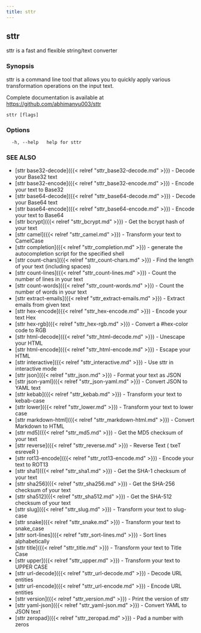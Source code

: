 ```yaml
---
title: sttr
---
```

## sttr

sttr is a fast and flexible string/text converter

### Synopsis

sttr is a command line tool that allows you to quickly apply various
transformation operations on the input text.

Complete documentation is available at https://github.com/abhimanyu003/sttr

```
sttr [flags]
```

### Options

```
  -h, --help   help for sttr
```

### SEE ALSO

* [sttr base32-decode]({{< relref "sttr_base32-decode.md" >}})	 - Decode your Base32 text
* [sttr base32-encode]({{< relref "sttr_base32-encode.md" >}})	 - Encode your text to Base32
* [sttr base64-decode]({{< relref "sttr_base64-decode.md" >}})	 - Decode your Base64 text
* [sttr base64-encode]({{< relref "sttr_base64-encode.md" >}})	 - Encode your text to Base64
* [sttr bcrypt]({{< relref "sttr_bcrypt.md" >}})	 - Get the bcrypt hash of your text
* [sttr camel]({{< relref "sttr_camel.md" >}})	 - Transform your text to CamelCase
* [sttr completion]({{< relref "sttr_completion.md" >}})	 - generate the autocompletion script for the specified shell
* [sttr count-chars]({{< relref "sttr_count-chars.md" >}})	 - Find the length of your text (including spaces)
* [sttr count-lines]({{< relref "sttr_count-lines.md" >}})	 - Count the number of lines in your text
* [sttr count-words]({{< relref "sttr_count-words.md" >}})	 - Count the number of words in your text
* [sttr extract-emails]({{< relref "sttr_extract-emails.md" >}})	 - Extract emails from given text
* [sttr hex-encode]({{< relref "sttr_hex-encode.md" >}})	 - Encode your text Hex
* [sttr hex-rgb]({{< relref "sttr_hex-rgb.md" >}})	 - Convert a #hex-color code to RGB
* [sttr html-decode]({{< relref "sttr_html-decode.md" >}})	 - Unescape your HTML
* [sttr html-encode]({{< relref "sttr_html-encode.md" >}})	 - Escape your HTML
* [sttr interactive]({{< relref "sttr_interactive.md" >}})	 - Use sttr in interactive mode
* [sttr json]({{< relref "sttr_json.md" >}})	 - Format your text as JSON
* [sttr json-yaml]({{< relref "sttr_json-yaml.md" >}})	 - Convert JSON to YAML text
* [sttr kebab]({{< relref "sttr_kebab.md" >}})	 - Transform your text to kebab-case
* [sttr lower]({{< relref "sttr_lower.md" >}})	 - Transform your text to lower case
* [sttr markdown-html]({{< relref "sttr_markdown-html.md" >}})	 - Convert Markdown to HTML
* [sttr md5]({{< relref "sttr_md5.md" >}})	 - Get the MD5 checksum of your text
* [sttr reverse]({{< relref "sttr_reverse.md" >}})	 - Reverse Text ( txeT esreveR )
* [sttr rot13-encode]({{< relref "sttr_rot13-encode.md" >}})	 - Encode your text to ROT13
* [sttr sha1]({{< relref "sttr_sha1.md" >}})	 - Get the SHA-1 checksum of your text
* [sttr sha256]({{< relref "sttr_sha256.md" >}})	 - Get the SHA-256 checksum of your text
* [sttr sha512]({{< relref "sttr_sha512.md" >}})	 - Get the SHA-512 checksum of your text
* [sttr slug]({{< relref "sttr_slug.md" >}})	 - Transform your text to slug-case
* [sttr snake]({{< relref "sttr_snake.md" >}})	 - Transform your text to snake_case
* [sttr sort-lines]({{< relref "sttr_sort-lines.md" >}})	 - Sort lines alphabetically
* [sttr title]({{< relref "sttr_title.md" >}})	 - Transform your text to Title Case
* [sttr upper]({{< relref "sttr_upper.md" >}})	 - Transform your text to UPPER CASE
* [sttr url-decode]({{< relref "sttr_url-decode.md" >}})	 - Decode URL entities
* [sttr url-encode]({{< relref "sttr_url-encode.md" >}})	 - Encode URL entities
* [sttr version]({{< relref "sttr_version.md" >}})	 - Print the version of sttr
* [sttr yaml-json]({{< relref "sttr_yaml-json.md" >}})	 - Convert YAML to JSON text
* [sttr zeropad]({{< relref "sttr_zeropad.md" >}})	 - Pad a number with zeros

